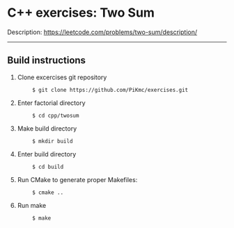 C++ exercises: Two Sum
======================

Description: https://leetcode.com/problems/two-sum/description/

------------------
Build instructions
------------------

1. Clone excercises git repository
```shell
        $ git clone https://github.com/PiKmc/exercises.git
```
2. Enter factorial directory
```shell
        $ cd cpp/twosum
```
3. Make build directory
```shell
        $ mkdir build
```
4. Enter build directory
```shell
        $ cd build
```
5. Run CMake to generate proper Makefiles:
```shell
        $ cmake ..
```
6. Run make
```shell   
        $ make
```
